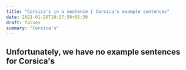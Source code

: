 ```yaml
---
title: "Corsica's in a sentence | Corsica's example sentences"
date: 2021-01-20T19:57:50+05:30
draft: falses
summary: "Corsica's"
---
```

## Unfortunately, we have no example sentences for Corsica's                 
